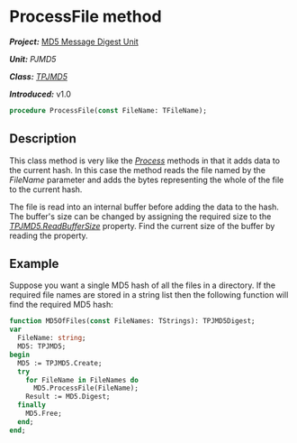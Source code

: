 # ProcessFile method


***Project:*** [MD5 Message Digest Unit](../API.md)

***Unit:*** _PJMD5_

***Class:*** [_TPJMD5_](./TPJMD5.md)

***Introduced:*** v1.0

```pascal
procedure ProcessFile(const FileName: TFileName);
```

## Description

This class method is very like the [_Process_](./TPJMD5-Process.md) methods in that it adds data to the current hash. In this case the method reads the file named by the _FileName_ parameter and adds the bytes representing the whole of the file to the current hash.

The file is read into an internal buffer before adding the data to the hash. The buffer's size can be changed by assigning the required size to the [_TPJMD5.ReadBufferSize_](./TPJMD5-ReadBufferSize.md) property. Find the current size of the buffer by reading the property.

## Example

Suppose you want a single MD5 hash of all the files in a directory. If the required file names are stored in a string list then the following function will find the required MD5 hash:

```pascal
function MD5OfFiles(const FileNames: TStrings): TPJMD5Digest;
var
  FileName: string;
  MD5: TPJMD5;
begin
  MD5 := TPJMD5.Create;
  try
    for FileName in FileNames do
      MD5.ProcessFile(FileName);
    Result := MD5.Digest;
  finally
    MD5.Free;
  end;
end;
```
